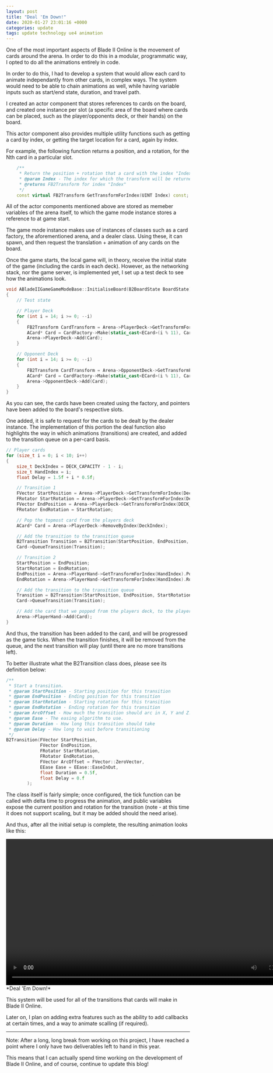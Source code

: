 ```yaml
---
layout: post
title: "Deal 'Em Down!"
date: 2020-01-27 23:01:16 +0000
categories: update
tags: update technology ue4 animation
---
```


One of the most important aspects of Blade II Online is the movement of cards around the arena. In order to do this in a modular, programmatic way, I opted to do all the animations entirely in code.

In order to do this, I had to develop a system that would allow each card to animate independantly from other cards, in complex ways. The system would need to be able to chain animations as well, while having variable inputs such as start/end state, duration, and travel path.

I created an actor component that stores references to cards on the board, and created one instance per slot (a specific area of the board where cards can be placed, such as the player/opponents deck, or their hands) on the board.

This actor component also provides multiple utility functions such as getting a card by index, or getting the target location for a card, again by index.

For example, the following function returns a position, and a rotation, for the Nth card in a particular slot.

```cpp
	/**
	 * Return the position + rotation that a card with the index "Index" should have.
	 * @param Index - The index for which the transform will be returned
	 * @returns FB2Transform for index "Index"
	 */
	const virtual FB2Transform GetTransformForIndex(UINT Index) const;
```

All of the actor components mentioned above are stored as memeber variables of the arena itself, to which the game mode instance stores a reference to at game start.

The game mode instance makes use of instances of classes such as a card factory, the aforementioned arena, and a dealer class. Using these, it can spawn, and then request the translation + animation of any cards on the board.

Once the game starts, the local game will, in theory, receive the initial state of the game (including the cards in each deck). However, as the networking stack, nor the game server, is implemented yet, I set up a test deck to see how the animations look.

```cpp
void ABladeIIGameGameModeBase::InitialiseBoard(B2BoardState BoardState)
{
	// Test state

	// Player Deck
	for (int i = 14; i >= 0; --i)
	{
		FB2Transform CardTransform = Arena->PlayerDeck->GetTransformForIndex(i);
		ACard* Card = CardFactory->Make(static_cast<ECard>(i % 11), CardTransform.Position, CardTransform.Rotation);
		Arena->PlayerDeck->Add(Card);
	}

	// Opponent Deck
	for (int i = 14; i >= 0; --i)
	{
		FB2Transform CardTransform = Arena->OpponentDeck->GetTransformForIndex(i);
		ACard* Card = CardFactory->Make(static_cast<ECard>(i % 11), CardTransform.Position, CardTransform.Rotation);
		Arena->OpponentDeck->Add(Card);
	}
}
```

As you can see, the cards have been created using the factory, and pointers have been added to the board's respective slots.

One added, it is safe to request for the cards to be dealt by the dealer instance. The implementation of this portion the deal function also highlights the way in which animations (transitions) are created, and added to the transition queue on a per-card basis.

```cpp
// Player cards
for (size_t i = 0; i < 10; i++)
{
    size_t DeckIndex = DECK_CAPACITY - 1 - i;
    size_t HandIndex = i;
    float Delay = 1.5f + i * 0.5f;

    // Transition 1
    FVector StartPosition = Arena->PlayerDeck->GetTransformForIndex(DeckIndex).Position;
    FRotator StartRotation = Arena->PlayerDeck->GetTransformForIndex(DeckIndex).Rotation;
    FVector EndPosition = Arena->PlayerDeck->GetTransformForIndex(DECK_CAPACITY - 1).Position + FVector(0, 0, 4.0);
    FRotator EndRotation = StartRotation;

    // Pop the topmost card from the players deck
    ACard* Card = Arena->PlayerDeck->RemoveByIndex(DeckIndex);

    // Add the transition to the transition queue
    B2Transition Transition = B2Transition(StartPosition, EndPosition, StartRotation, EndRotation, FVector(0, 0, 0), EEase::EaseInOut, 0.4f, Delay);
    Card->QueueTransition(Transition);

    // Transition 2
    StartPosition = EndPosition;
    StartRotation = EndRotation;
    EndPosition = Arena->PlayerHand->GetTransformForIndex(HandIndex).Position;
    EndRotation = Arena->PlayerHand->GetTransformForIndex(HandIndex).Rotation;

    // Add the transition to the transition queue
    Transition = B2Transition(StartPosition, EndPosition, StartRotation, EndRotation, FVector(0, -2.0, 12), EEase::EaseOut, 0.4f, 0.0f);
    Card->QueueTransition(Transition);

    // Add the card that we popped from the players deck, to the players hand
    Arena->PlayerHand->Add(Card);
}
```

And thus, the transition has been added to the card, and will be progressed as the game ticks. When the transition finishes, it will be removed from the queue, and the next transition will play (until there are no more transitions left).

To better illustrate what the B2Transition class does, please see its definition below:

```cpp
/**
 * Start a transition.
 * @param StartPosition - Starting position for this transition
 * @param EndPosition - Ending position for this transition
 * @param StartRotation - Starting rotation for this transition
 * @param EndRotation - Ending rotation for this transition
 * @param ArcOffset - How much the transition should arc in X, Y and Z.
 * @param Ease - The easing algorithm to use.
 * @param Duration - How long this transition should take
 * @param Delay - How long to wait before transitioning
 */
B2Transition(FVector StartPosition,
             FVector EndPosition, 
             FRotator StartRotation, 
             FRotator EndRotation, 
             FVector ArcOffset = FVector::ZeroVector, 
             EEase Ease = EEase::EaseInOut, 
             float Duration = 0.5f,  
             float Delay = 0.f
        );
```

The class itself is fairly simple; once configured, the tick function can be called with delta time to progress the animation, and public variables expose the current position and rotation for the transition (note - at this time it does not support scaling, but it may be added should the need arise).

And thus, after all the initial setup is complete, the resulting animation looks like this:

<video width="800" height="auto" controls="controls" autoplay loop>
  <source src="{{ site.url }}/media/vid/deal-em.mp4" type="video/mp4">
</video>
*Deal 'Em Down!*

This system will be used for all of the transitions that cards will make in Blade II Online.

Later on, I plan on adding extra features such as the ability to add callbacks at certain times, and a way to animate scalling (if required).

---

Note:
After a long, long break from working on this project, I have reached a point where I only have two deliverables left to hand in this year.

This means that I can actually spend time working on the development of Blade II Online, and of course, continue to update this blog!